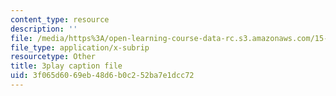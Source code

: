 ```yaml
---
content_type: resource
description: ''
file: /media/https%3A/open-learning-course-data-rc.s3.amazonaws.com/15-071-the-analytics-edge-spring-2017/3f065d6069eb48d6b0c252ba7e1dcc72_CaLv-IWX5vo.srt
file_type: application/x-subrip
resourcetype: Other
title: 3play caption file
uid: 3f065d60-69eb-48d6-b0c2-52ba7e1dcc72
---
```

